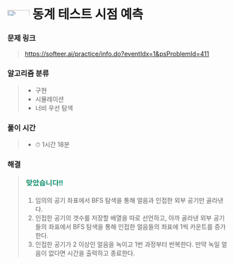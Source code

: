 # <img src="https://softeer.ai/images/common/logo.png" width=50 height=20> 동계 테스트 시점 예측 

### 문제 링크
> https://softeer.ai/practice/info.do?eventIdx=1&psProblemId=411

### 알고리즘 분류
>- 구현
>- 시뮬레이션
>- 너비 우선 탐색

### 풀이 시간
>- ⏱ 1시간 18분

### 해결
> ![good](../../../Img/good.png)
>1. 임의의 공기 좌표에서 BFS 탐색을 통해 얼음과 인접한 외부 공기만 골라낸다.
>2. 인접한 공기의 갯수를 저장할 배열을 따로 선언하고, 아까 골라낸 외부 공기들의 좌표에서 BFS 탐색을 통해 인접한 얼음들의 좌표에 1씩 카운트를 증가한다.
>3. 인접한 공기가 2 이상인 얼음을 녹이고 1번 과정부터 반복한다. 만약 녹일 얼음이 없다면 시간을 출력하고 종료한다.
